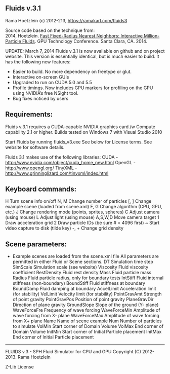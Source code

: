 Fluids v.3.1
------------
Rama Hoetzlein (c) 2012-213, https://ramakarl.com/fluids3

Source code based on the technique from:<br>
2014, Hoetzlein. <a href="https://ramakarl.com/fluids3">Fast Fixed-Radius Nearest Neighbors: Interactive Million-Particle Fluids</a>. GPU Technology Conference. Santa Clara, CA. 2014.

UPDATE: March 7, 2014
Fluids v.3.1 is now available on github and on project website.
This version is essentially identical, but is much easier to build. It has the following new features:
- Easier to build. No more dependency on freetype or glut.
- Interactive on-screen GUIs
- Upgraded to run on CUDA 5.0 and 5.5
- Profile timings. Now includes GPU markers for profiling on the GPU using NVIDIA’s free NSight tool.
- Bug fixes noticed by users


Requirements:
-----------

Fluids v.3.1 requires a CUDA-capable NVIDIA graphics card /w Compute capability 2.1 or higher. 
Builds tested on Windows 7 with Visual Studio 2010

Start Fluids by running fluids_v3.exe
See below for License terms.
See website for software details.

Fluids 3.1 makes use of the following libraries:
 CUDA - http://www.nvidia.com/object/cuda_home_new.html
 OpenGL - http://www.opengl.org/
 TinyXML - http://www.grinninglizard.com/tinyxml/index.html

Keyboard commands:
------------------
H		Turn scene info on/off
N, M		Change number of particles
[, ]		Change example scene (loaded from scene.xml)
F, G		Change algorithm (CPU, GPU, etc.)
J		Change rendering mode (points, sprites, spheres)
C		Adjust camera (using mouse)
L		Adjust light (using mouse)
A,S,W,D	Move camera target
1		Draw acceleration grid
2		Draw particle IDs (be sure # < 4096 first)
~		Start video capture to disk (tilde key)
-, +		Change grid density

Scene parameters:
-----------------
* Example scenes are loaded from the scene.xml file
All parameters are permitted in either Fluid or Scene sections.
DT			Simulation time step
SimScale		Simulation scale (see website)
Viscosity		Fluid viscosity coefficient
RestDensity	Fluid rest density
Mass			Fluid particle mass
Radius		Fluid particle radius, only for boundary tests
IntStiff		Fluid internal stiffness (non-boundary)
BoundStiff		Fluid stiffness at boundary
BoundDamp		Fluid damping at boundary
AccelLimit		Acceleration limit (for stability)
VelLimit		Velocity limit (for stability)
PointGravAmt	Strength of point gravity
PointGravPos	Position of point gravity
PlaneGravDir	Direction of plane gravity
GroundSlope	Slope of the ground (Y- plane)
WaveForceFre	Frequency of wave forcing
WaveForceMin	Amplitude of wave forcing from X- plane
WaveForceMax	Amplitude of wave forcing from X+ plane
Name			Name of scene example
Num			Number of particles to simulate
VolMin		Start corner of Domain Volume
VolMax		End corner of Domain Volume
InitMin		Start corner of Initial Particle placement
InitMax		End corner of Initial Particle placement





-----------
FLUIDS v.3 - SPH Fluid Simulator for CPU and GPU
Copyright (C) 2012-2013. Rama Hoetzlein

Z-Lib License
  
